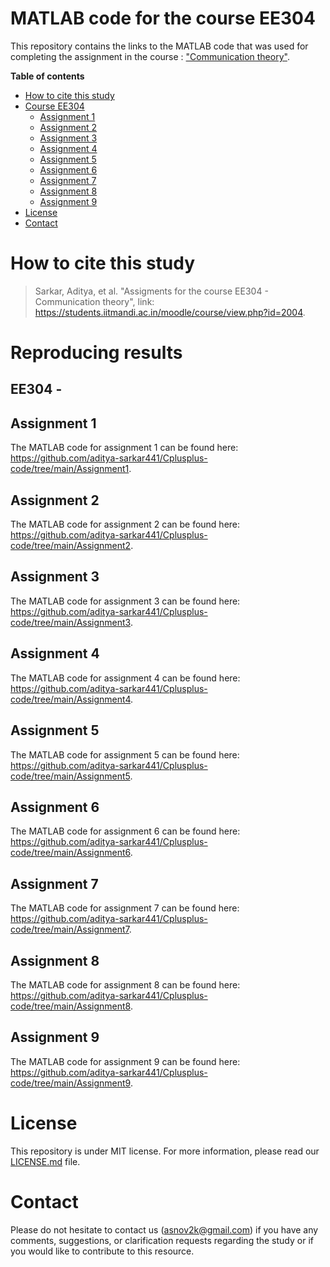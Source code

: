 # MATLAB code for the course EE304


This repository contains the links to the MATLAB code that was used for completing the assignment in the course : ["Communication theory"](https://students.iitmandi.ac.in/moodle/course/view.php?id=2004). 

**Table of contents**

* [How to cite this study](#how-to-cite-this-study)
* [Course EE304](#courseee304)
  * [Assignment 1](#assignment1)
  * [Assignment 2](#assignment2)
  * [Assignment 3](#assignment3)
  * [Assignment 4](#assignment4)
  * [Assignment 5](#assignment5)
  * [Assignment 6](#assignment6)
  * [Assignment 7](#assignment7)
  * [Assignment 8](#assignment8)
  * [Assignment 9](#assignment9)
* [License](#license)
* [Contact](#contact)


# How to cite this study

> Sarkar, Aditya, et al. "Assigments for the course EE304 - Communication theory", link: https://students.iitmandi.ac.in/moodle/course/view.php?id=2004.


# Reproducing results

## EE304 - 

## Assignment 1

The MATLAB code for assignment 1 can be found here: https://github.com/aditya-sarkar441/Cplusplus-code/tree/main/Assignment1. 

## Assignment 2

The MATLAB code for assignment 2 can be found here: https://github.com/aditya-sarkar441/Cplusplus-code/tree/main/Assignment2. 

## Assignment 3

The MATLAB code for assignment 3 can be found here: https://github.com/aditya-sarkar441/Cplusplus-code/tree/main/Assignment3. 

## Assignment 4

The MATLAB code for assignment 4 can be found here: https://github.com/aditya-sarkar441/Cplusplus-code/tree/main/Assignment4. 

## Assignment 5

The MATLAB code for assignment 5 can be found here: https://github.com/aditya-sarkar441/Cplusplus-code/tree/main/Assignment5. 

## Assignment 6

The MATLAB code for assignment 6 can be found here: https://github.com/aditya-sarkar441/Cplusplus-code/tree/main/Assignment6.

## Assignment 7

The MATLAB code for assignment 7 can be found here: https://github.com/aditya-sarkar441/Cplusplus-code/tree/main/Assignment7.

## Assignment 8

The MATLAB code for assignment 8 can be found here: https://github.com/aditya-sarkar441/Cplusplus-code/tree/main/Assignment8.

## Assignment 9

The MATLAB code for assignment 9 can be found here: https://github.com/aditya-sarkar441/Cplusplus-code/tree/main/Assignment9. 


# License

This repository is under MIT license. For more information, please read our [LICENSE.md](LICENSE) file.


# Contact

Please do not hesitate to contact us (asnov2k@gmail.com) if you have any comments, suggestions, or clarification requests regarding the study or if you would like to contribute to this resource.



